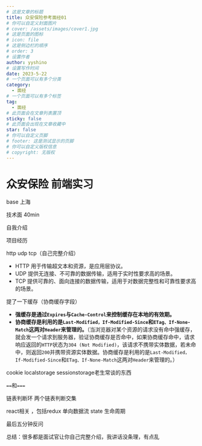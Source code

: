 ```yaml
---
# 这是文章的标题
title: 众安保险参考面经01
# 你可以自定义封面图片
# cover: /assets/images/cover1.jpg
# 这是页面的图标
# icon: file
# 这是侧边栏的顺序
# order: 3
# 设置作者
author: yyshino
# 设置写作时间
date: 2023-5-22
# 一个页面可以有多个分类
category:
  - 面经
# 一个页面可以有多个标签
tag:
  - 面经
# 此页面会在文章列表置顶
sticky: false
# 此页面会出现在文章收藏中
star: false
# 你可以自定义页脚
# footer: 这是测试显示的页脚
# 你可以自定义版权信息
# copyright: 无版权
---
```


# 众安保险 前端实习

base 上海

技术面 40min

自我介绍

项目经历

http udp tcp（自己完整介绍）

- HTTP 用于传输超文本和资源，是应用层协议。
- UDP 提供无连接、不可靠的数据传输，适用于实时性要求高的场景。
- TCP 提供可靠的、面向连接的数据传输，适用于对数据完整性和可靠性要求高的场景。

提了一下缓存（协商缓存字段）

- **强缓存是通过`Expires`与`Cache-Control`来控制缓存在本地的有效期。**
- **协商缓存是利用的是`Last-Modified，If-Modified-Since`和`ETag、If-None-Match`这两对`Header`来管理的。**（当浏览器对某个资源的请求没有命中强缓存，就会发一个请求到服务器，验证协商缓存是否命中，如果协商缓存命中，请求响应返回的`HTTP`状态为`304 (Not Modified)`，该请求不携带实体数据，若未命中，则返回`200`并携带资源实体数据。协商缓存是利用的是`Last-Modified，If-Modified-Since`和`ETag、If-None-Match`这两对`Header`来管理的。）

cookie localstorage sessionstorage老生常谈的东西

`==`和`===`

链表判断环 两个链表判断交集

react相关 ，包括redux 单向数据流 state 生命周期

最后五分钟反问

总结：很多都是面试官让你自己完整介绍，我讲话没条理，有点乱





